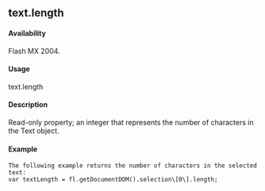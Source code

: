 ## text.length

#### Availability

Flash MX 2004.

#### Usage

text.length

#### Description

Read-only property; an integer that represents the number of characters in the Text object.

#### Example

```
The following example returns the number of characters in the selected text:
var textLength = fl.getDocumentDOM().selection\[0\].length;

```